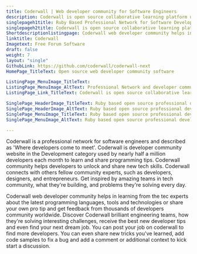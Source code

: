 ```yaml
---
title: Coderwall | Web developer community for Software Engineers
description: Coderwall is open source collaborative learning platform used by programmers to learn the latest projects development and design tips from developer community.
singlepageh1title: Ruby Based Professional Network for Software Developers.
singlepageh2title: Coderwall is open source collaborative learning platform used by programmers to learn the latest projects development and design tips from developer community.
Shortdescriptionlistingpage: Coderwall web developer community helps in learning from the experts about the latest programming languages, tools and technologies and get feedback from thousands of developers.
linktitle: Coderwall
Imagetext: Free Forum Software
draft: false
weight: 7
layout: "single"
GithubLink: https://github.com/coderwall/coderwall-next
HomePage_TitleText: Open source web developer community software

ListingPage_MenuImage_TitleText: 
ListingPage_MenuImage_AltText: Professional Network and developer community for Software Developers.
ListingPage_Link_TitleText: Coderwall is open source collaborative learning developer community used by programmers

SinglePage_HeaderImage_TitleText: Ruby based open source professional developer community for software developers
SinglePage_HeaderImage_AltText: Ruby based open source professional developer community for software developers
SinglePage_MenuImage_TitleText: Ruby based open source professional developer community for software developers
SinglePage_MenuImage_AltText: Ruby based open source professional developer community for software developers

---
```


Coderwall is a professional network for software engineers and described as 'Where developers come to meet'. Coderwall is developer community website in the Development category used by nearly half a million developers each month to learn and share programming tips. Coderwall community helps developers to unlock and share new tech skills. Coderwall connects with others fellow community experts, such as developers, designers, and entrepreneurs. Get inspired by amazing teams in tech community, what they're building, and problems they're solving every day.

Coderwall web developer community helps in learning from the tec experts about the latest programming languages, tools and technologies or share your own pro tip and get feedback from thousands of developers community worldwide. Discover Coderwall brilliant engineering teams, how they're solving interesting challenges, receive the best new developer tips and even find your next dream job. You can post your job on coderwall to find more developers. You can even share new tricks you've learned, add code samples to fix a bug and add a comment or additional context to kick start a discussion.
